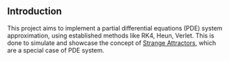 ## Introduction
This project aims to implement a partial differential equations (PDE) system approximation, using established methods like RK4, Heun, Verlet.
This is done to simulate and showcase the concept of [Strange Attractors](https://www.dynamicmath.xyz/strange-attractors/), which are a special case of PDE system.